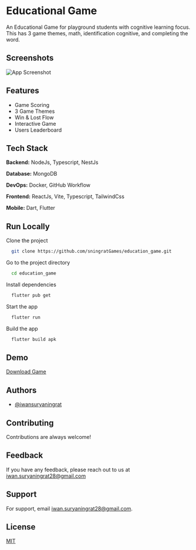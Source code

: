 # Educational Game

An Educational Game for playground students with cognitive learning focus. This has 3 game themes, math, identification cognitive, and completing the word.

## Screenshots

![App Screenshot](https://res.cloudinary.com/sningratt/image/upload/v1705343945/z2frpr2txaykhtfhjupy)

## Features

- Game Scoring
- 3 Game Themes
- Win & Lost Flow
- Interactive Game
- Users Leaderboard

## Tech Stack

**Backend:** NodeJs, Typescript, NestJs

**Database:** MongoDB

**DevOps:** Docker, GitHub Workflow

**Frontend:** ReactJs, Vite, Typescript, TailwindCss

**Mobile:** Dart, Flutter

## Run Locally

Clone the project

```bash
  git clone https://github.com/sningratGames/education_game.git
```

Go to the project directory

```bash
  cd education_game
```

Install dependencies

```bash
  flutter pub get
```

Start the app

```bash
  flutter run
```

Build the app

```bash
  flutter build apk
```

## Demo

[Download Game](https://drive.google.com/file/d/1IGquN-0D8IKjtpjYAw8iRGNuWQeARBII/view?usp=sharing)

## Authors

- [@iwansuryaningrat](https://www.github.com/iwansuryaningrat)

## Contributing

Contributions are always welcome!

## Feedback

If you have any feedback, please reach out to us at iwan.suryaningrat28@gmail.com

## Support

For support, email iwan.suryaningrat28@gmail.com.

## License

[MIT](https://github.com/nestjs/nest/blob/master/LICENSE)
